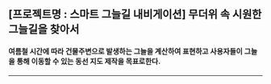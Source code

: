 ## [프로젝트명 : 스마트 그늘길 내비게이션] 무더위 속 시원한 그늘길을 찾아서

#### 여름철 시간에 따라 건물주변으로 발생하는 그늘을 계산하여 표현하고 사용자들이 그늘을 통해 이동할 수 있는 동선 지도 제작을 목표로한다.
***
